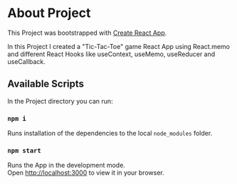 # About Project

This Project was bootstrapped with [Create React App](https://github.com/facebook/create-react-app).

In this Project I created a "Tic-Tac-Toe" game React App using React.memo and different React Hooks like useContext, useMemo, useReducer and useCallback.

## Available Scripts

In the Project directory you can run:

### `npm i`

Runs installation of the dependencies to the local `node_modules` folder.

### `npm start`

Runs the App in the development mode.\
Open [http://localhost:3000](http://localhost:3000) to view it in your browser.
